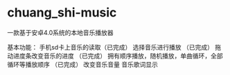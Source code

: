 # chuang_shi-music
一款基于安卓4.0系统的本地音乐播放器

基本功能：
手机sd卡上音乐的读取（已完成）
选择音乐进行播放 （已完成）
拖动进度条改变音乐的进度 （已完成）
拥有顺序播放，随机播放，单曲循环，全部循环等播放顺序 （已完成）
改变音乐音量
音乐歌词显示

